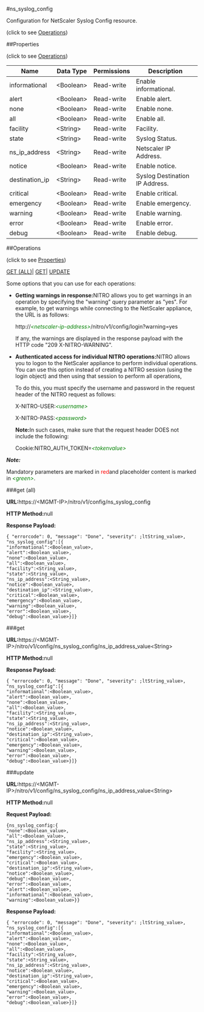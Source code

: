 #ns_syslog_config



Configuration for NetScaler Syslog Config resource.

<span>(click to see [Operations](#operations))</span>



##Properties 

<span>(click to see [Operations](#operations))</span>





<table><thead><tr><th>Name</th><th>Data Type</th><th>Permissions</th><th>Description</th></tr></thead><tbody><tr><td>informational</td><td>&lt;Boolean></td><td>Read-write</td><td>Enable informational.</td></tr><tr><td>alert</td><td>&lt;Boolean></td><td>Read-write</td><td>Enable alert.</td></tr><tr><td>none</td><td>&lt;Boolean></td><td>Read-write</td><td>Enable none.</td></tr><tr><td>all</td><td>&lt;Boolean></td><td>Read-write</td><td>Enable all.</td></tr><tr><td>facility</td><td>&lt;String></td><td>Read-write</td><td>Facility.</td></tr><tr><td>state</td><td>&lt;String></td><td>Read-write</td><td>Syslog Status.</td></tr><tr><td>ns_ip_address</td><td>&lt;String></td><td>Read-write</td><td>Netscaler IP Address.</td></tr><tr><td>notice</td><td>&lt;Boolean></td><td>Read-write</td><td>Enable notice.</td></tr><tr><td>destination_ip</td><td>&lt;String></td><td>Read-write</td><td>Syslog Destination IP Address.</td></tr><tr><td>critical</td><td>&lt;Boolean></td><td>Read-write</td><td>Enable critical.</td></tr><tr><td>emergency</td><td>&lt;Boolean></td><td>Read-write</td><td>Enable emergency.</td></tr><tr><td>warning</td><td>&lt;Boolean></td><td>Read-write</td><td>Enable warning.</td></tr><tr><td>error</td><td>&lt;Boolean></td><td>Read-write</td><td>Enable error.</td></tr><tr><td>debug</td><td>&lt;Boolean></td><td>Read-write</td><td>Enable debug.</td></tr></tbody></table>

##Operations 

<span>(click to see [Properties](#properties))</span>





[GET (ALL)](#get-all)| [GET](#get)| [UPDATE](#update)





Some options that you can use for each operations:

<ul><li><p><b>Getting warnings in response:</b>NITRO allows you to get warnings in an operation by specifying the "warning" query parameter as "yes". For example, to get warnings while connecting to the NetScaler appliance, the URL is as follows:</p><p>http://<span style="color:green;font-style:italic;">&lt;netscaler-ip-address&gt;</span>/nitro/v1/config/login?warning=yes</p><p>If any, the warnings are displayed in the response payload with the HTTP code "209 X-NITRO-WARNING".</p></li><li><p><b>Authenticated access for individual NITRO operations:</b>NITRO allows you to logon to the NetScaler appliance to perform individual operations. You can use this option instead of creating a NITRO session (using the login object) and then using that session to perform all operations,</p><p>To do this, you must specify the username and password in the request header of the NITRO request as follows:</p><p>X-NITRO-USER:<span style="color:green;font-style:italic;">&lt;username&gt;</span></p><p>X-NITRO-PASS:<span style="color:green;font-style:italic;">&lt;password&gt;</span></p><p><b>Note:</b>In such cases, make sure that the request header DOES not include the following:</p><p>Cookie:NITRO_AUTH_TOKEN=<span style="color:green;font-style:italic;">&lt;tokenvalue&gt;</span></p></li></ul>







***Note:*** 

Mandatory parameters are marked in <span style="color:#FF0000;">red</span>and placeholder content is marked in <span style="color:green;font-style:italic">&lt;green&gt;</span>.



###get (all)







<b>URL:</b>https://&lt;MGMT-IP&gt;/nitro/v1/config/ns_syslog_config

<b>HTTP Method:</b>null

<b>Response Payload: </b>
```
{ "errorcode": 0, "message": "Done", "severity": ;ltString_value>, "ns_syslog_config":[{
"informational":<Boolean_value>,
"alert":<Boolean_value>,
"none":<Boolean_value>,
"all":<Boolean_value>,
"facility":<String_value>,
"state":<String_value>,
"ns_ip_address":<String_value>,
"notice":<Boolean_value>,
"destination_ip":<String_value>,
"critical":<Boolean_value>,
"emergency":<Boolean_value>,
"warning":<Boolean_value>,
"error":<Boolean_value>,
"debug":<Boolean_value>}]}
```







###get







<b>URL:</b>https://&lt;MGMT-IP&gt;/nitro/v1/config/ns_syslog_config/ns_ip_address_value&lt;String&gt;

<b>HTTP Method:</b>null

<b>Response Payload: </b>
```
{ "errorcode": 0, "message": "Done", "severity": ;ltString_value>, "ns_syslog_config":[{
"informational":<Boolean_value>,
"alert":<Boolean_value>,
"none":<Boolean_value>,
"all":<Boolean_value>,
"facility":<String_value>,
"state":<String_value>,
"ns_ip_address":<String_value>,
"notice":<Boolean_value>,
"destination_ip":<String_value>,
"critical":<Boolean_value>,
"emergency":<Boolean_value>,
"warning":<Boolean_value>,
"error":<Boolean_value>,
"debug":<Boolean_value>}]}
```







###update







<b>URL:</b>https://&lt;MGMT-IP&gt;/nitro/v1/config/ns_syslog_config/ns_ip_address_value&lt;String&gt;

<b>HTTP Method:</b>null

<b>Request Payload: </b>
```
{ns_syslog_config:{
"none":<Boolean_value>,
"all":<Boolean_value>,
"ns_ip_address":<String_value>,
"state":<String_value>,
"facility":<String_value>,
"emergency":<Boolean_value>,
"critical":<Boolean_value>,
"destination_ip":<String_value>,
"notice":<Boolean_value>,
"debug":<Boolean_value>,
"error":<Boolean_value>,
"alert":<Boolean_value>,
"informational":<Boolean_value>,
"warning":<Boolean_value>}}
```

<b>Response Payload: </b>
```
{ "errorcode": 0, "message": "Done", "severity": ;ltString_value>, "ns_syslog_config":[{
"informational":<Boolean_value>,
"alert":<Boolean_value>,
"none":<Boolean_value>,
"all":<Boolean_value>,
"facility":<String_value>,
"state":<String_value>,
"ns_ip_address":<String_value>,
"notice":<Boolean_value>,
"destination_ip":<String_value>,
"critical":<Boolean_value>,
"emergency":<Boolean_value>,
"warning":<Boolean_value>,
"error":<Boolean_value>,
"debug":<Boolean_value>}]}
```







